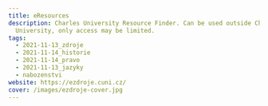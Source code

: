 ```yaml
---
title: eResources
description: Charles University Resource Finder. Can be used outside Charles
  University, only access may be limited.
tags:
  - 2021-11-13_zdroje
  - 2021-11-14_historie
  - 2021-11-14_pravo
  - 2021-11-13_jazyky
  - nabozenstvi
website: https://ezdroje.cuni.cz/
cover: /images/ezdroje-cover.jpg
---
```

